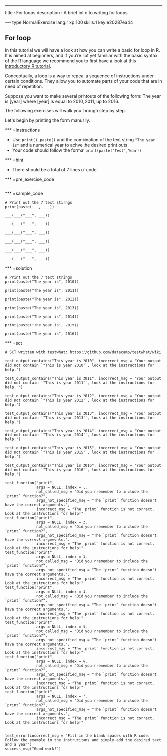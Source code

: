 ---
title       : For loops
description : A brief intro to writing for loops

--- type:NormalExercise lang:r xp:100 skills:1 key:e20287ea44
## For loop

In this tutorial we will have a look at how you can write a basic for loop in R. It is aimed at beginners, and if you’re not yet familiar with the basic syntax of the R language we recommend you to first have a look at this <a href = "https://www.datacamp.com/courses/free-introduction-to-r">introductory R tutorial</a>.

Conceptually, a loop is a way to repeat a sequence of instructions under certain conditions. They allow you to automate parts of your code that are in need of repetition. 

Suppose you want to make several printouts of the following form: The year is [year] where [year] is equal to 2010, 2011, up to 2016. 

The following exercises will walk you through step by step.

Let's begin by printing the form manually. 

*** =instructions
- Use `print()`, `paste()` and the combination of the text string `"The year is"` and a numerical year to achve the desired print outs
- Your code should follow the format ```print(paste("Test",Year))```


*** =hint
- There should be a total of 7 lines of code

*** =pre_exercise_code
```{r}

```

*** =sample_code
```{r}
# Print out the 7 text stirngs
print(paste(___, ___))

___(___("___", ___))

___(___("___", ___))

___(___("___", ___))

___(___("___", ___))

___(___("___", ___))

___(___("___", ___))

```

*** =solution
```{r}
# Print out the 7 text strings
print(paste("The year is", 2010))

print(paste("The year is", 2011))

print(paste("The year is", 2012))

print(paste("The year is", 2013))

print(paste("The year is", 2014))

print(paste("The year is", 2015))

print(paste("The year is", 2016))

```

*** =sct
```{r}
# SCT written with testwhat: https://github.com/datacamp/testwhat/wiki

test_output_contains("This year is 2010", incorrect_msg = 'Your output did not contain `"This is year 2010"`, look at the instructions for help.')

test_output_contains("This year is 2011", incorrect_msg = 'Your output did not contain `"This is year 2011"`, look at the instructions for help. ')

test_output_contains("This year is 2012", incorrect_msg = 'Your output did not contain `"This is year 2012"`, look at the instructions for help.')

test_output_contains("This year is 2013", incorrect_msg = 'Your output did not contain `"This is year 2013"`, look at the instructions for help.')

test_output_contains("This year is 2014", incorrect_msg = 'Your output did not contain `"This is year 2014"`, look at the instructions for help.')

test_output_contains("This year is 2015", incorrect_msg = 'Your output did not contain `"This is year 2015"`, look at the instructions for help.')

test_output_contains("This year is 2016", incorrect_msg = 'Your output did not contain `"This is year 2016"`, look at the instructions for help.')

test_function("print", 
              args = NULL, index = 1, 
              not_called_msg = "Did you rremember to include the `print` function?", 
              args_not_specified_msg = "The `print` function doesn't have the correct arguments.", 
              incorrect_msg = "The `print` function is not correct. Look at the instructions for help!")
test_function("print", 
              args = NULL, index = 2, 
              not_called_msg = "Did you rremember to include the `print` function?", 
              args_not_specified_msg = "The `print` function doesn't have the correct arguments.", 
              incorrect_msg = "The `print` function is not correct. Look at the instructions for help!")
test_function("print", 
              args = NULL, index = 3, 
              not_called_msg = "Did you rremember to include the `print` function?", 
              args_not_specified_msg = "The `print` function doesn't have the correct arguments.", 
              incorrect_msg = "The `print` function is not correct. Look at the instructions for help!")
test_function("print", 
              args = NULL, index = 4, 
              not_called_msg = "Did you rremember to include the `print` function?", 
              args_not_specified_msg = "The `print` function doesn't have the correct arguments.", 
              incorrect_msg = "The `print` function is not correct. Look at the instructions for help!")
test_function("print", 
              args = NULL, index = 5, 
              not_called_msg = "Did you rremember to include the `print` function?", 
              args_not_specified_msg = "The `print` function doesn't have the correct arguments.", 
              incorrect_msg = "The `print` function is not correct. Look at the instructions for help!")
test_function("print", 
              args = NULL, index = 6, 
              not_called_msg = "Did you rremember to include the `print` function?", 
              args_not_specified_msg = "The `print` function doesn't have the correct arguments.", 
              incorrect_msg = "The `print` function is not correct. Look at the instructions for help!")
test_function("print", 
              args = NULL, index = 7, 
              not_called_msg = "Did you rremember to include the `print` function?", 
              args_not_specified_msg = "The `print` function doesn't have the correct arguments.", 
              incorrect_msg = "The `print` function is not correct. Look at the instructions for help!")


test_error(incorrect_msg = "Fill in the blank spaces with R code. Follow the example in the instrucitons and simply add the desired text and a year")
success_msg("Good work!")
```
